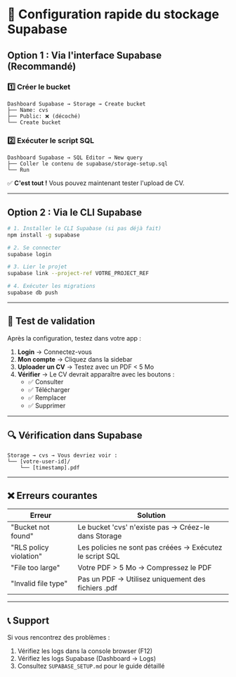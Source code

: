 # 🚀 Configuration rapide du stockage Supabase

## Option 1 : Via l'interface Supabase (Recommandé)

### 1️⃣ Créer le bucket

```
Dashboard Supabase → Storage → Create bucket
├── Name: cvs
├── Public: ❌ (décoché)
└── Create bucket
```

### 2️⃣ Exécuter le script SQL

```
Dashboard Supabase → SQL Editor → New query
├── Coller le contenu de supabase/storage-setup.sql
└── Run
```

✅ **C'est tout !** Vous pouvez maintenant tester l'upload de CV.

---

## Option 2 : Via le CLI Supabase

```bash
# 1. Installer le CLI Supabase (si pas déjà fait)
npm install -g supabase

# 2. Se connecter
supabase login

# 3. Lier le projet
supabase link --project-ref VOTRE_PROJECT_REF

# 4. Exécuter les migrations
supabase db push
```

---

## 🧪 Test de validation

Après la configuration, testez dans votre app :

1. **Login** → Connectez-vous
2. **Mon compte** → Cliquez dans la sidebar
3. **Uploader un CV** → Testez avec un PDF < 5 Mo
4. **Vérifier** → Le CV devrait apparaître avec les boutons :
   - ✅ Consulter
   - ✅ Télécharger
   - ✅ Remplacer
   - ✅ Supprimer

---

## 🔍 Vérification dans Supabase

```
Storage → cvs → Vous devriez voir :
└── [votre-user-id]/
    └── [timestamp].pdf
```

---

## ❌ Erreurs courantes

| Erreur | Solution |
|--------|----------|
| "Bucket not found" | Le bucket 'cvs' n'existe pas → Créez-le dans Storage |
| "RLS policy violation" | Les policies ne sont pas créées → Exécutez le script SQL |
| "File too large" | Votre PDF > 5 Mo → Compressez le PDF |
| "Invalid file type" | Pas un PDF → Utilisez uniquement des fichiers .pdf |

---

## 📞 Support

Si vous rencontrez des problèmes :

1. Vérifiez les logs dans la console browser (F12)
2. Vérifiez les logs Supabase (Dashboard → Logs)
3. Consultez `SUPABASE_SETUP.md` pour le guide détaillé
